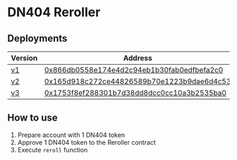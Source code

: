 # DN404 Reroller

## Deployments

| Version  | Address  |
|----------|---------|
|       [v1](./src/Reroller.sol) | [0x866db0558e174e4d2c94eb1b30fab0edfbefa2c0](https://etherscan.io/address/0x866db0558e174e4d2c94eb1b30fab0edfbefa2c0) |
|       [v2](./src/RerollerV2.sol) | [0x165d918c272ce44826589b70e1223b9dae6d4c53](https://etherscan.io/address/0x165d918c272ce44826589b70e1223b9dae6d4c53) |
|       [v3](./src/RerollerV3.sol) | [0x1753f8ef288301b7d38dd8dcc0cc10a3b2535ba0](https://etherscan.io/address/0x1753f8ef288301b7d38dd8dcc0cc10a3b2535ba0) |

## How to use

1. Prepare account with 1 DN404 token
2. Approve 1 DN404 token to the Reroller contract
3. Execute `reroll` function
